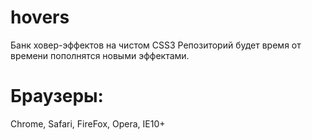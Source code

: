 hovers
======
Банк ховер-эффектов на чистом CSS3
Репозиторий будет время от времени пополнятся новыми эффектами.

Браузеры:
======
Chrome, Safari, FireFox, Opera, IE10+
